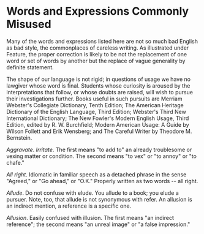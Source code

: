 # Words and Expressions Commonly Misused

Many of the words and expressions listed here are not so much bad English as bad
style, the commonplaces of careless writing. As illustrated under Feature, the
proper correction is likely to be not the replacement of one word or set of
words by another but the replace of vague generality by definite statement.

The shape of our language is not rigid; in questions of usage we have no
lawgiver whose word is final. Students whose curiosity is aroused by the
interpretations that follow, or whose doubts are raised, will wish to pursue
their investigations further. Books useful in such pursuits are Merriam
Webster's Collegiate Dictionary, Tenth Edition; The American Heritage Dictionary
of the English Language, Third Edition; Webster's Third New International
Dictionary; The New Fowler's Modern English Usage, Third Edition, edited by R.
W. Burchfield; Modern American Usage: A Guide by Wilson Follett and Erik
Wensberg; and The Careful Writer by Theodore M. Bernstein.

*Aggravate*. *Irritate*. The first means "to add to" an already troublesome or
vexing matter or condition. The second means "to vex" or "to annoy" or "to
chafe."

*All right*. Idiomatic in familiar speech as a detached phrase in the sense
"Agreed," or "Go ahead," or "O.K." Properly written as two words -- all right.

*Allude*. Do not confuse with elude. You allude to a book; you elude a pursuer.
Note, too, that allude is not synonymous with refer. An allusion is an indirect
mention, a reference is a specific one.

*Allusion*. Easily confused with illusion. The first means "an indirect
reference"; the second means "an unreal image" or "a false impression."
